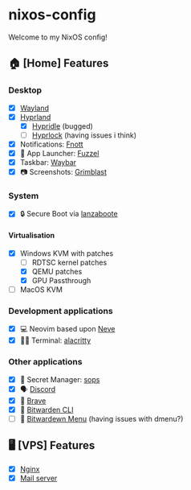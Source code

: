 # nixos-config

Welcome to my NixOS config!

## 🏠 [Home] Features

### Desktop

- [x] [Wayland](https://wayland.freedesktop.org/)
- [x] [Hyprland](https://hyprland.org/)
  - [x] [Hypridle](https://wiki.hyprland.org/Hypr-Ecosystem/hypridle/) (bugged)
  - [ ] [Hyprlock](https://wiki.hyprland.org/Hypr-Ecosystem/hypridle/) (having issues i think)
- [x] Notifications: [Fnott](https://github.com/nix-community/home-manager/blob/master/modules/services/fnott.nix)
- [x] 🚀 App Launcher: [Fuzzel](https://codeberg.org/dnkl/fuzzel)
- [x] Taskbar: [Waybar](https://github.com/Alexays/Waybar)
- [x] 📷 Screenshots: [Grimblast](https://github.com/NixOS/nixpkgs/blob/nixos-23.11/pkgs/by-name/gr/grimblast/package.nix#L55)

### System

- [x] 🔒 Secure Boot via [lanzaboote](https://github.com/nix-community/lanzaboote/v0.3.0)

#### Virtualisation

- [x] Windows KVM with patches
  - [ ] RDTSC kernel patches
  - [x] QEMU patches
  - [x] GPU Passthrough
- [ ] MacOS KVM
     
### Development applications

- [x] 💻 Neovim based upon [Neve](https://github.com/redyf/Neve)
- [x] 🧑‍💻 Terminal: [alacritty](https://github.com/NixOS/nixpkgs/blob/nixos-23.11/pkgs/applications/terminal-emulators/alacritty/default.nix#L132)

### Other applications

- [x] 🤫 Secret Manager: [sops](https://github.com/Mic92/sops-nix)
- [x] 🗣️ [Discord](https://github.com/NixOS/nixpkgs/blob/nixos-23.11/pkgs/applications/networking/instant-messengers/discord/default.nix#L58)
- [x] 💂 [Brave](https://github.com/NixOS/nixpkgs/blob/nixos-23.11/pkgs/applications/networking/browsers/brave/default.nix#L199)
- [x] 🔑 [Bitwarden CLI](https://github.com/NixOS/nixpkgs/blob/nixos-23.11/pkgs/tools/security/bitwarden/cli.nix#L46)
- [ ] 🔑 [Bitwardewn Menu](https://github.com/NixOS/nixpkgs/blob/nixos-23.11/pkgs/applications/misc/bitwarden-menu/default.nix#L27) (having issues with dmenu?)

## 🖥️ [VPS] Features

- [x] [Nginx](https://www.nginx.com/)
- [x] [Mail server](https://gitlab.com/simple-nixos-mailserver/nixos-mailserver)
